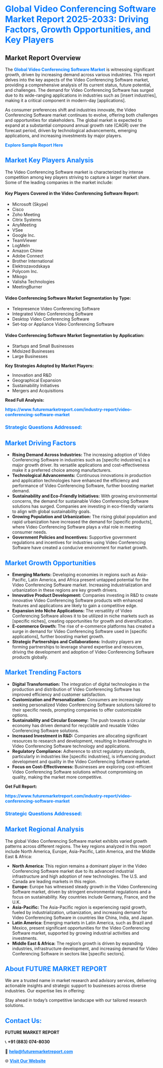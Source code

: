 <h1 style="color: #007BFF;">Global Video Conferencing Software Market Report 2025-2033: Driving Factors, Growth Opportunities, and Key Players</h1>

<section id="overview">
<h2>Market Report Overview</h2>
<p>The <a href="https://www.futuremarketreport.com/industry-report/video-conferencing-software-market" style="color: #007BFF; text-decoration: none;"><strong>Global Video Conferencing Software Market</strong></a> is witnessing significant growth, driven by increasing demand across various industries. This report delves into the key aspects of the Video Conferencing Software market, providing a comprehensive analysis of its current status, future potential, and challenges. The demand for Video Conferencing Software has surged due to its wide-ranging applications in industries such as [insert industries], making it a critical component in modern-day [applications].</p>
<p>As consumer preferences shift and industries innovate, the Video Conferencing Software market continues to evolve, offering both challenges and opportunities for stakeholders. The global market is expected to expand at a substantial compound annual growth rate (CAGR) over the forecast period, driven by technological advancements, emerging applications, and increasing investments by major players.</p>
</section>

<section id="overview">
<p><a href="https://www.futuremarketreport.com/request-sample/reportId=99382" style="color: #007BFF; text-decoration: none;"><strong>Explore Sample Report Here</strong></a></p>
</section>

<section id="key-players">
<h2 style="color: #007BFF;">Market Key Players Analysis</h2>
<p>The Video Conferencing Software market is characterized by intense competition among key players striving to capture a larger market share. Some of the leading companies in the market include:</p>
<h4>Key Players Covered in the Video Conferencing Software Report:</h4>
<ul><li>Microsoft (Skype)</li><li>Cisco</li><li>Zoho Meeting</li><li>Citrix Systems</li><li>AnyMeeting</li><li>VSee</li><li>Google Inc.</li><li>TeamViewer</li><li>LogMeIn</li><li>Amazon Chime</li><li>Adobe Connect</li><li>Brother International</li><li>Elektrozavodskaya</li><li>Polycom Inc.</li><li>Mikogo</li><li>Valisha Technologies</li><li>MeetingBurner</li></ul>
<h4>Video Conferencing Software Market Segmentation by Type:</h4>
<ul><li>Telepresence Video Conferencing Software</li><li>Integrated Video Conferencing Software</li><li>Desktop Video Conferencing Software</li><li>Set-top or Appliance Video Conferencing Software</li></ul>

<h4>Video Conferencing Software Market Segmentation by Application:</h4>
<ul><li>Startups and Small Businesses</li><li>Midsized Businesses</li><li>Large Businesses</li></ul>
<p><strong>Key Strategies Adopted by Market Players:</strong></p>
<ul>
<li>Innovation and R&D</li>
<li>Geographical Expansion</li>
<li>Sustainability Initiatives</li>
<li>Mergers and Acquisitions</li>
</ul>
</section>

<section>
<p><strong>Read Full Analysis: </strong></p><a href="https://www.futuremarketreport.com/industry-report/video-conferencing-software-market" style="color: #007BFF; text-decoration: none;"><strong>https://www.futuremarketreport.com/industry-report/video-conferencing-software-market</strong></a>
<h3 style="color: #007BFF;">Strategic Questions Addressed:</h3>
</section>

<section id="driving-factors">
<h2 style="color: #007BFF;">Market Driving Factors</h2>
<ul>
<li><strong>Rising Demand Across Industries:</strong> The increasing adoption of Video Conferencing Software in industries such as [specific industries] is a major growth driver. Its versatile applications and cost-effectiveness make it a preferred choice among manufacturers.</li>
<li><strong>Technological Advancements:</strong> Continuous innovations in production and application technologies have enhanced the efficiency and performance of Video Conferencing Software, further boosting market demand.</li>
<li><strong>Sustainability and Eco-Friendly Initiatives:</strong> With growing environmental concerns, the demand for sustainable Video Conferencing Software solutions has surged. Companies are investing in eco-friendly variants to align with global sustainability goals.</li>
<li><strong>Growing Population and Urbanization:</strong> The rising global population and rapid urbanization have increased the demand for [specific products], where Video Conferencing Software plays a vital role in meeting consumer needs.</li>
<li><strong>Government Policies and Incentives:</strong> Supportive government regulations and incentives for industries using Video Conferencing Software have created a conducive environment for market growth.</li>
</ul>
</section>

<section id="growth-opportunities">
<h2 style="color: #007BFF;">Market Growth Opportunities</h2>
<ul>
<li><strong>Emerging Markets:</strong> Developing economies in regions such as Asia-Pacific, Latin America, and Africa present untapped potential for the Video Conferencing Software market. Increasing industrialization and urbanization in these regions are key growth drivers.</li>
<li><strong>Innovative Product Development:</strong> Companies investing in R&D to create innovative Video Conferencing Software products with enhanced features and applications are likely to gain a competitive edge.</li>
<li><strong>Expansion into Niche Applications:</strong> The versatility of Video Conferencing Software allows it to be utilized in niche markets such as [specific niches], creating opportunities for growth and diversification.</li>
<li><strong>E-commerce Growth:</strong> The rise of e-commerce platforms has created a surge in demand for Video Conferencing Software used in [specific applications], further boosting market growth.</li>
<li><strong>Strategic Partnerships and Collaborations:</strong> Industry players are forming partnerships to leverage shared expertise and resources, driving the development and adoption of Video Conferencing Software products globally.</li>
</ul>
</section>

<section id="trending-factors">
<h2 style="color: #007BFF;">Market Trending Factors</h2>
<ul>
<li><strong>Digital Transformation:</strong> The integration of digital technologies in the production and distribution of Video Conferencing Software has improved efficiency and customer satisfaction.</li>
<li><strong>Customization and Personalization:</strong> Consumers are increasingly seeking personalized Video Conferencing Software solutions tailored to their specific needs, prompting companies to offer customizable options.</li>
<li><strong>Sustainability and Circular Economy:</strong> The push towards a circular economy has driven demand for recyclable and reusable Video Conferencing Software solutions.</li>
<li><strong>Increased Investment in R&D:</strong> Companies are allocating significant resources to research and development, resulting in breakthroughs in Video Conferencing Software technology and applications.</li>
<li><strong>Regulatory Compliance:</strong> Adherence to strict regulatory standards, particularly in industries like [specific industries], is influencing product development and quality in the Video Conferencing Software market.</li>
<li><strong>Focus on Cost-Effectiveness:</strong> Businesses are exploring cost-efficient Video Conferencing Software solutions without compromising on quality, making the market more competitive.</li>
</ul>
</section>

<section>
<p><strong>Get Full Report: </strong></p><a href="https://www.futuremarketreport.com/industry-report/video-conferencing-software-market" style="color: #007BFF; text-decoration: none;"><strong>https://www.futuremarketreport.com/industry-report/video-conferencing-software-market</strong></a>
<h3 style="color: #007BFF;">Strategic Questions Addressed:</h3>
</section>


<section id="regional-analysis">
<h2 style="color: #007BFF;">Market Regional Analysis</h2>
<p>The global Video Conferencing Software market exhibits varied growth patterns across different regions. The key regions analyzed in this report include North America, Europe, Asia-Pacific, Latin America, and the Middle East & Africa:</p>
<ul>
<li><strong>North America:</strong> This region remains a dominant player in the Video Conferencing Software market due to its advanced industrial infrastructure and high adoption of new technologies. The U.S. and Canada are leading markets in this region.</li>
<li><strong>Europe:</strong> Europe has witnessed steady growth in the Video Conferencing Software market, driven by stringent environmental regulations and a focus on sustainability. Key countries include Germany, France, and the U.K.</li>
<li><strong>Asia-Pacific:</strong> The Asia-Pacific region is experiencing rapid growth, fueled by industrialization, urbanization, and increasing demand for Video Conferencing Software in countries like China, India, and Japan.</li>
<li><strong>Latin America:</strong> Emerging markets in Latin America, such as Brazil and Mexico, present significant opportunities for the Video Conferencing Software market, supported by growing industrial activities and investments.</li>
<li><strong>Middle East & Africa:</strong> The region’s growth is driven by expanding industries, infrastructure development, and increasing demand for Video Conferencing Software in sectors like [specific sectors].</li>
</ul>
</section>

<footer>
<h2 style="color: #007BFF;">About FUTURE MARKET REPORT</h2>
<p>We are a trusted name in market research and advisory services, delivering actionable insights and strategic support to businesses across diverse industries. Our expertise lies in offering:</p>

<p>Stay ahead in today’s competitive landscape with our tailored research solutions.</p>

<h2 style="color: #007BFF;">Contact Us:</h2>
<p><strong>FUTURE MARKET REPORT</strong></p>
<p>📞 <strong>+91 (883) 074-8030</strong></p>
<p>📧 <strong><a href="mailto:help@futuremarketreport.com" style="color: #007BFF;">help@futuremarketreport.com</a></strong></p>
<p>🌐 <strong><a href="https://www.futuremarketreport.com/" style="color: #007BFF;">Visit Our Website</a></strong></p>
</footer>